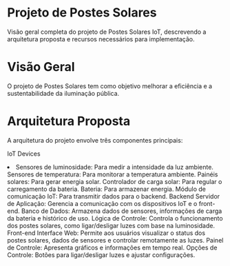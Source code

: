 <h1>Projeto de Postes Solares</h1>
Visão geral completa do projeto de Postes Solares IoT, descrevendo a arquitetura proposta e recursos necessários para implementação.

<h1>Visão Geral</h1>
O projeto de Postes Solares tem como objetivo melhorar a eficiência e a sustentabilidade da iluminação pública.

<h1>Arquitetura Proposta</h1>
A arquitetura do projeto envolve três componentes principais:

IoT Devices
<li>
Sensores de luminosidade: Para medir a intensidade da luz ambiente.
Sensores de temperatura: Para monitorar a temperatura ambiente.
Painéis solares: Para gerar energia solar.
Controlador de carga solar: Para regular o carregamento da bateria.
Bateria: Para armazenar energia.
Módulo de comunicação IoT: Para transmitir dados para o backend.
Backend
Servidor de Aplicação: Gerencia a comunicação com os dispositivos IoT e o front-end.
Banco de Dados: Armazena dados de sensores, informações de carga da bateria e histórico de uso.
Lógica de Controle: Controla o funcionamento dos postes solares, como ligar/desligar luzes com base na luminosidade.
Front-end
Interface Web: Permite aos usuários visualizar o status dos postes solares, dados de sensores e controlar remotamente as luzes.
Painel de Controle: Apresenta gráficos e informações em tempo real.
Opções de Controle: Botões para ligar/desligar luzes e ajustar configurações.</li>
